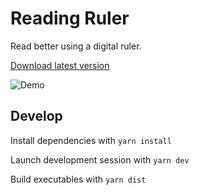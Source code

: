 # Reading Ruler

Read better using a digital ruler.

[Download latest version](https://github.com/carlenlund/reading-ruler/releases)

![Demo](reading-ruler.gif)

## Develop

Install dependencies with `yarn install`

Launch development session with `yarn dev`

Build executables with `yarn dist`
